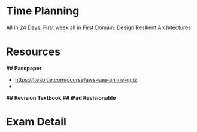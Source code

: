 # Time Planning
All in 24 Days.
First week all in First Domain: Design Resilient Architectures

# Resources
 **## Passpaper**
 - https://iteablue.com/course/aws-saa-online-quiz
 - 
**## Revision Textbook**
**## iPad Revisionable**
 

# Exam Detail